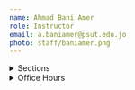 ```yaml
---
name: Ahmad Bani Amer
role: Instructor
email: a.baniamer@psut.edu.jo
photo: staff/baniamer.png
---
```

<details class="jtd-accordion">
  <summary>Sections</summary>
  <ul>
    <li><b>Section 1:</b> MoWe &nbsp;8:00 AM - &nbsp;9:30 AM @ <code>IT203</code></li>
    <li><b>Section 3:</b> SuTuTh 9:00 AM - 10:00 AM @ <code>IT204</code></li>
    <li><b>Section 9:</b> MoWe 11:00 AM - 12:30 PM @ <code>IT203</code></li>
  </ul>
</details>

<details class="jtd-accordion">
  <summary>Office Hours</summary>
  <ul>
    <li>SuTuTh: xx - xx</li>
    <li>MoWe: xx - xx</li>
  </ul>
</details>